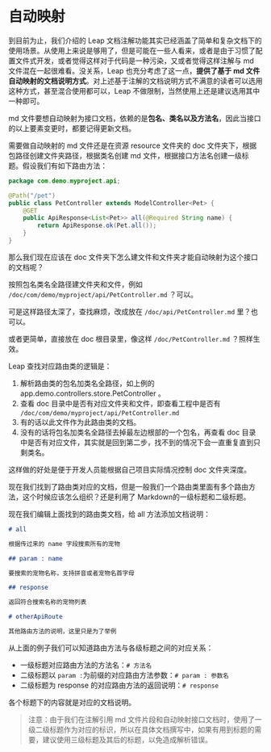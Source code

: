 # 自动映射

到目前为止，我们介绍的 Leap 文档注解功能其实已经涵盖了简单和复杂文档下的使用场景。从使用上来说是够用了，但是可能在一些人看来，或者是由于习惯了配置文件式开发，或者觉得这样对于代码是一种污染，又或者觉得这样注解与 md 文件混在一起很难看。没关系，Leap 也充分考虑了这一点，**提供了基于 md 文件自动映射的文档说明方式**。对上述基于注解的文档说明方式不满意的读者可以选用这种方式，甚至混合使用都可以，Leap 不做限制，当然使用上还是建议选用其中一种即可。

md 文件要想自动映射为接口文档，依赖的是**包名、类名以及方法名**，因此当接口的以上要素变更时，都要记得更新文档。

需要做自动映射的 md 文件还是在资源 resource 文件夹的 doc 文件夹下，根据包路径创建文件夹路径，根据类名创建 md 文件，根据接口方法名创建一级标题。假设我们有如下路由方法：

```java
package com.demo.myproject.api;

@Path("/pet")
public class PetController extends ModelController<Pet> {
    @GET
    public ApiResponse<List<Pet>> all(@Required String name) {
        return ApiResponse.ok(Pet.all());
    }
}
```

那么我们现在应该在 doc 文件夹下怎么建文件和文件夹才能自动映射为这个接口的文档呢？

按照包名类名全路径建文件夹和文件，例如 `/doc/com/demo/myproject/api/PetController.md` ？可以。

可是这样路径太深了，查找麻烦，改成放在 `/doc/api/PetController.md` 里？也可以。

或者更简单，直接放在 doc 根目录里，像这样 `/doc/PetController.md` ？照样生效。

Leap 查找对应路由类的逻辑是：

1. 解析路由类的包名加类名全路径，如上例的 app.demo.controllers.store.PetController 。
2. 查看 doc 目录中是否有对应文件夹和文件，即查看工程中是否有 `/doc/com/demo/myproject/api/PetController.md`
3. 有的话以此文件作为此路由类的文档。
4. 没有的话将包名加类名全路径去掉最左边根部的一个包名，再查看 doc 目录中是否有对应文件，其实就是回到第二步，找不到的情况下会一直重复直到只剩类名。

这样做的好处是便于开发人员能根据自己项目实际情况控制 doc 文件夹深度。

现在我们找到了路由类对应的文档，但是一般我们一个路由类里面有多个路由方法，这个时候应该怎么组织？还是利用了 Markdown的一级标题和二级标题。

现在我们编辑上面找到的路由类文档，给 all 方法添加文档说明：

```markdown
# all

根据传过来的 name 字段搜索所有的宠物

## param : name

要搜索的宠物名称，支持拼音或者宠物名首字母

## response

返回符合搜索名称的宠物列表

# otherApiRoute

其他路由方法的说明，这里只是为了举例
```

从上面的例子我们可以知道路由方法与各级标题之间的对应关系：

* 一级标题对应路由方法的方法名：`# 方法名`
* 二级标题以 `param :`为前缀的对应路由方法参数：`# param : 参数名`
* 二级标题为 response 的对应路由方法的返回说明：`# response`

各个标题下的内容就是对应的文档说明。

> 注意：由于我们在注解引用 md 文件片段和自动映射接口文档时，使用了一级二级标题作为对应的标识，所以在具体文档撰写中，如果有用到标题的需要，建议使用三级标题及其后的标题，以免造成解析错误。
